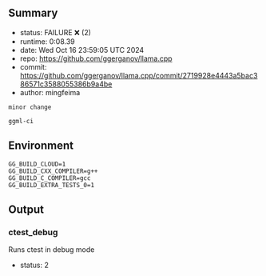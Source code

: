 ## Summary

- status:  FAILURE ❌ (2)
- runtime: 0:08.39
- date:    Wed Oct 16 23:59:05 UTC 2024
- repo:    https://github.com/ggerganov/llama.cpp
- commit:  https://github.com/ggerganov/llama.cpp/commit/2719928e4443a5bac386571c3588055386b9a4be
- author:  mingfeima
```
minor change

ggml-ci
```

## Environment

```
GG_BUILD_CLOUD=1
GG_BUILD_CXX_COMPILER=g++
GG_BUILD_C_COMPILER=gcc
GG_BUILD_EXTRA_TESTS_0=1
```

## Output

### ctest_debug

Runs ctest in debug mode
- status: 2
```

```

